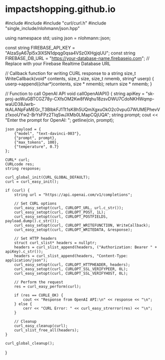 # impactshopping.github.io
#include <iostream>
#include <string>
#include "curl/curl.h"
#include "single_include/nlohmann/json.hpp"

using namespace std;
using json = nlohmann::json;

const string FIREBASE_API_KEY = "AIzaSyA67pl5x3lXSN1dpqg0qsa4VSzOXHgjqUU";
const string FIREBASE_DB_URL = "https://your-database-name.firebaseio.com"; // Replace with your Firebase Realtime Database URL

// Callback function for writing CURL response to a string
size_t WriteCallback(void* contents, size_t size, size_t nmemb, string* userp) {
    userp->append((char*)contents, size * nmemb);
    return size * nmemb;
}

// Function to call OpenAI API
void callOpenAIAPI() {
    string apiKey = "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";
    string prompt;
    cout << "Enter the prompt for OpenAI: ";
    getline(cin, prompt);

    json payload = {
        {"model", "text-davinci-003"},
        {"prompt", prompt},
        {"max_tokens", 100},
        {"temperature", 0.7}
    };

    CURL* curl;
    CURLcode res;
    string response;

    curl_global_init(CURL_GLOBAL_DEFAULT);
    curl = curl_easy_init();

    if (curl) {
        string url = "https://api.openai.com/v1/completions";

        // Set CURL options
        curl_easy_setopt(curl, CURLOPT_URL, url.c_str());
        curl_easy_setopt(curl, CURLOPT_POST, 1L);
        curl_easy_setopt(curl, CURLOPT_POSTFIELDS, payload.dump().c_str());
        curl_easy_setopt(curl, CURLOPT_WRITEFUNCTION, WriteCallback);
        curl_easy_setopt(curl, CURLOPT_WRITEDATA, &response);

        // Set HTTP headers
        struct curl_slist* headers = nullptr;
        headers = curl_slist_append(headers, ("Authorization: Bearer " + apiKey).c_str());
        headers = curl_slist_append(headers, "Content-Type: application/json");
        curl_easy_setopt(curl, CURLOPT_HTTPHEADER, headers);
        curl_easy_setopt(curl, CURLOPT_SSL_VERIFYPEER, 0L);
        curl_easy_setopt(curl, CURLOPT_SSL_VERIFYHOST, 0L);

        // Perform the request
        res = curl_easy_perform(curl);

        if (res == CURLE_OK) {
            cout << "Response from OpenAI API:\n" << response << "\n";
        } else {
            cerr << "CURL Error: " << curl_easy_strerror(res) << "\n";
        }

        // Cleanup
        curl_easy_cleanup(curl);
        curl_slist_free_all(headers);
    }

    curl_global_cleanup();
}
